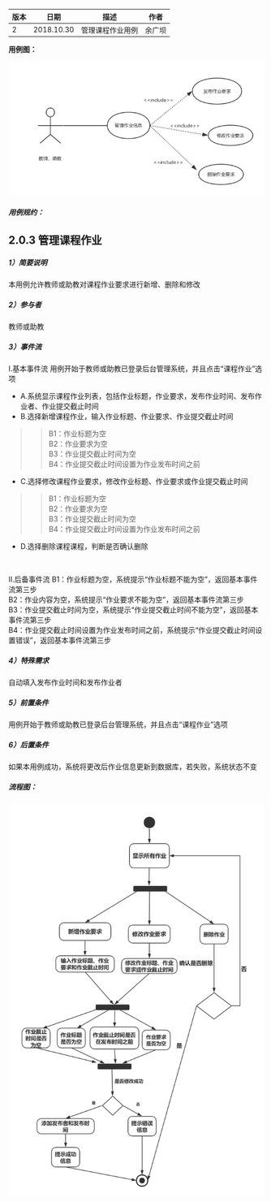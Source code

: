 | 版本  | 日期       | 描述            | 作者   |
| ----- | ---------- | --------------- | ------ |
| 2 | 2018.10.30 | 管理课程作业用例 | 余广坝 |

**用例图：**

![管理课程作业用例图](img_use_case/admin_homework.png)


##### 用例规约：

## 2.0.3 管理课程作业
##### 1）简要说明
本用例允许教师或助教对课程作业要求进行新增、删除和修改

##### 2）参与者
教师或助教

##### 3）事件流
I.基本事件流
用例开始于教师或助教已登录后台管理系统，并且点击“课程作业”选项
- A.系统显示课程作业列表，包括作业标题，作业要求，发布作业时间、发布作业者、作业提交截止时间
- B.选择新增课程作业，输入作业标题、作业要求、作业提交截止时间
>>B1：作业标题为空<br>
>>B2：作业要求为空<br>
>>B3：作业提交截止时间为空<br>
>>B4：作业提交截止时间设置为作业发布时间之前<br>

- C.选择修改课程作业要求，修改作业标题、作业要求或作业提交截止时间
>>B1：作业标题为空<br>
>>B2：作业要求为空<br>
>>B3：作业提交截止时间为空<br>
>>B4：作业提交截止时间设置为作业发布时间之前<br>

- D.选择删除课程课程，判断是否确认删除
<br>

II.后备事件流
B1：作业标题为空，系统提示“作业标题不能为空”，返回基本事件流第三步<br>
B2：作业内容为空，系统提示“作业要求不能为空”，返回基本事件流第三步<br>
B3：作业提交截止时间为空，系统提示“作业提交截止时间不能为空”，返回基本事件流第三步<br>
B4：作业提交截止时间设置为作业发布时间之前，系统提示“作业提交截止时间设置错误”，返回基本事件流第三步

##### 4）特殊需求
自动填入发布作业时间和发布作业者

##### 5）前置条件
用例开始于教师或助教已登录后台管理系统，并且点击“课程作业”选项

##### 6）后置条件
如果本用例成功，系统将更改后作业信息更新到数据库，若失败，系统状态不变


##### 流程图：

![管理课程作业流程图](img_activity/admin_homework.png)

